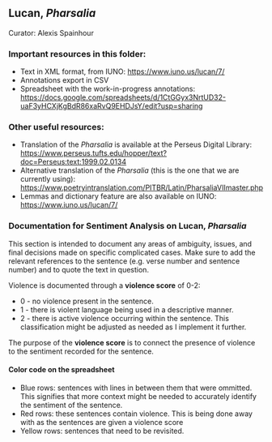 ## Lucan, _Pharsalia_
Curator: Alexis Spainhour 

### Important resources in this folder: 
* Text in XML format, from IUNO: https://www.iuno.us/lucan/7/
* Annotations export in CSV
* Spreadsheet with the work-in-progress annotations: https://docs.google.com/spreadsheets/d/1CtGGyx3NrtUD32-uaF3yHCXjKgBdR86xaRvQ9EHDJsY/edit?usp=sharing 

### Other useful resources: 
* Translation of the _Pharsalia_ is available at the Perseus Digital Library: https://www.perseus.tufts.edu/hopper/text?doc=Perseus:text:1999.02.0134
* Alternative translation of the _Pharsalia_ (this is the one that we are currently using): https://www.poetryintranslation.com/PITBR/Latin/PharsaliaVIImaster.php
* Lemmas and dictionary feature are also available on IUNO: https://www.iuno.us/lucan/7/

### Documentation for Sentiment Analysis on Lucan, _Pharsalia_
This section is intended to document any areas of ambiguity, issues, and final decisions made on specific complicated cases. Make sure to add the relevant references to the sentence (e.g. verse number and sentence number) and to quote the text in question.  

Violence is documented through a **violence score** of 0-2: 
* 0 - no violence present in the sentence.
* 1 - there is violent language being used in a descriptive manner.
* 2 - there is active violence occurring within the sentence. This classification might be adjusted as needed as I implement it further.

The purpose of the **violence score** is to connect the presence of violence to the sentiment recorded for the sentence. 

#### Color code on the spreadsheet
* Blue rows: sentences with lines in between them that were ommitted. This signifies that more context might be needed to accurately identify the sentiment of the sentence.
* Red rows: these sentences contain violence. This is being done away with as the sentences are given a violence score
* Yellow rows: sentences that need to be revisited. 
